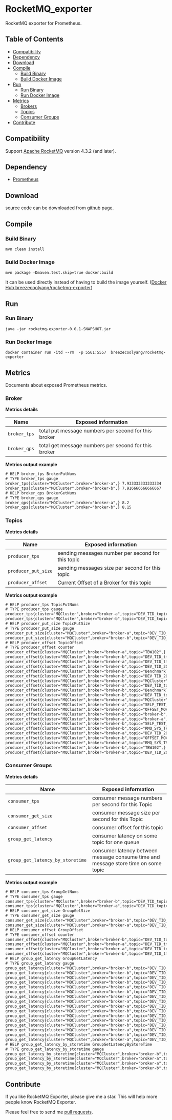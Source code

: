 RocketMQ_exporter
==============

RocketMQ exporter for Prometheus.

Table of Contents
-----------------
-	[Compatibility](#compatibility)
-   [Dependency](#dependency)
-   [Download](#download)
-   [Compile](#compile)
	-   [Build Binary](#build-binary)
	-   [Build Docker Image](#build-docker-image)
-   [Run](#run)
	-   [Run Binary](#run-binary)
	-   [Run Docker Image](#run-docker-image)
-   [Metrics](#metrics)
	-   [Brokers](#brokers)
	-   [Topics](#topics)
	-   [Consumer Groups](#consumer-groups)
-   [Contribute](#contribute)

Compatibility
-------------

Support [Apache RocketMQ](https://rocketmq.apache.org) version 4.3.2 (and later).

Dependency
----------

-	[Prometheus](https://prometheus.io)

Download
--------

source code  can be downloaded from [github](https://github.com/hdchen/rocketmq-exporter ) page.

Compile
-------

### Build Binary

```shell
mvn clean install
```

### Build Docker Image

```shell
mvn package -Dmaven.test.skip=true docker:build
```


It can be used directly instead of having to build the image yourself. ([Docker Hub breezecoolyang/rocketmq-exporter](https://cloud.docker.com/repository/docker/breezecoolyang/rocketmq-exporter)\)

Run
---

### Run Binary

```shell
java -jar rocketmq-exporter-0.0.1-SNAPSHOT.jar
```

### Run Docker Image

```
docker container run -itd --rm  -p 5561:5557  breezecoolyang/rocketmq-exporter 
```

Metrics
-------

Documents about exposed Prometheus metrics.

### Broker 

**Metrics details**

| Name         | Exposed information                                  |
| ------------ | ---------------------------------------------------- |
| `broker_tps` | total put message numbers per second for this broker |
| `broker_qps` | total get message numbers per second for this broker |

**Metrics output example**

```txt
# HELP broker_tps BrokerPutNums
# TYPE broker_tps gauge
broker_tps{cluster="MQCluster",broker="broker-a",} 7.933333333333334
broker_tps{cluster="MQCluster",broker="broker-b",} 7.916666666666667
# HELP broker_qps BrokerGetNums
# TYPE broker_qps gauge
broker_qps{cluster="MQCluster",broker="broker-a",} 8.2
broker_qps{cluster="MQCluster",broker="broker-b",} 8.15
```

### Topics

**Metrics details**

| Name                | Exposed information                                |
| ------------------- | -------------------------------------------------- |
| `producer_tps`      | sending messages number per second  for this topic |
| `producer_put_size` | sending messages size per second  for this topic   |
| `producer_offset`   | Current Offset of a Broker for this topic          |

**Metrics output example**

```txt
# HELP producer_tps TopicPutNums
# TYPE producer_tps gauge
producer_tps{cluster="MQCluster",broker="broker-a",topic="DEV_TID_topic_tfq",} 7.933333333333334
producer_tps{cluster="MQCluster",broker="broker-b",topic="DEV_TID_topic_tfq",} 7.916666666666667
# HELP producer_put_size TopicPutSize
# TYPE producer_put_size gauge
producer_put_size{cluster="MQCluster",broker="broker-a",topic="DEV_TID_topic_tfq",} 1642.2
producer_put_size{cluster="MQCluster",broker="broker-b",topic="DEV_TID_topic_tfq",} 1638.75
# HELP producer_offset TopicOffset
# TYPE producer_offset counter
producer_offset{cluster="MQCluster",broker="broker-a",topic="TBW102",} 0.0
producer_offset{cluster="MQCluster",broker="broker-b",topic="DEV_TID_tfq",} 1878633.0
producer_offset{cluster="MQCluster",broker="broker-a",topic="DEV_TID_tfq",} 3843787.0
producer_offset{cluster="MQCluster",broker="broker-b",topic="DEV_TID_20190304",} 0.0
producer_offset{cluster="MQCluster",broker="broker-a",topic="BenchmarkTest",} 0.0
producer_offset{cluster="MQCluster",broker="broker-b",topic="DEV_TID_20190305",} 0.0
producer_offset{cluster="MQCluster",broker="broker-b",topic="MQCluster",} 0.0
producer_offset{cluster="MQCluster",broker="broker-a",topic="DEV_TID_topic_tfq",} 2798195.0
producer_offset{cluster="MQCluster",broker="broker-b",topic="BenchmarkTest",} 0.0
producer_offset{cluster="MQCluster",broker="broker-b",topic="DEV_TID_topic_tfq",} 1459666.0
producer_offset{cluster="MQCluster",broker="broker-a",topic="MQCluster",} 0.0
producer_offset{cluster="MQCluster",broker="broker-a",topic="SELF_TEST_TOPIC",} 0.0
producer_offset{cluster="MQCluster",broker="broker-a",topic="OFFSET_MOVED_EVENT",} 0.0
producer_offset{cluster="MQCluster",broker="broker-b",topic="broker-b",} 0.0
producer_offset{cluster="MQCluster",broker="broker-a",topic="broker-a",} 0.0
producer_offset{cluster="MQCluster",broker="broker-b",topic="SELF_TEST_TOPIC",} 0.0
producer_offset{cluster="MQCluster",broker="broker-b",topic="RMQ_SYS_TRANS_HALF_TOPIC",} 0.0
producer_offset{cluster="MQCluster",broker="broker-a",topic="DEV_TID_20190305",} 0.0
producer_offset{cluster="MQCluster",broker="broker-b",topic="OFFSET_MOVED_EVENT",} 0.0
producer_offset{cluster="MQCluster",broker="broker-a",topic="RMQ_SYS_TRANS_HALF_TOPIC",} 0.0
producer_offset{cluster="MQCluster",broker="broker-b",topic="TBW102",} 0.0
producer_offset{cluster="MQCluster",broker="broker-a",topic="DEV_TID_20190304",} 0.0

```

### Consumer Groups

**Metrics details**

| Name                              | Exposed information                                          |
| --------------------------------- | ------------------------------------------------------------ |
| `consumer_tps`                    | consumer message numbers per second for this Topic           |
| `consumer_get_size`               | consumer message size per second for this Topic              |
| `consumer_offset`                 | consumer offset for this topic                               |
| `group_get_latency`               | consumer latency on some topic for one queue                 |
| `group_get_latency_by_storetime ` | consumer latency between message consume time and message store time on some topic |

**Metrics output example**

```txt
# HELP consumer_tps GroupGetNums
# TYPE consumer_tps gauge
consumer_tps{cluster="MQCluster",broker="broker-b",topic="DEV_TID_topic_tfq",group="DEV_CID_consumer_cfq",} 7.916666666666667
consumer_tps{cluster="MQCluster",broker="broker-a",topic="DEV_TID_topic_tfq",group="DEV_CID_consumer_cfq",} 7.933333333333334
# HELP consumer_get_size GroupGetSize
# TYPE consumer_get_size gauge
consumer_get_size{cluster="MQCluster",broker="broker-b",topic="DEV_TID_topic_tfq",group="DEV_CID_consumer_cfq",} 1638.75
consumer_get_size{cluster="MQCluster",broker="broker-a",topic="DEV_TID_topic_tfq",group="DEV_CID_consumer_cfq",} 1642.2
# HELP consumer_offset GroupOffset
# TYPE consumer_offset counter
consumer_offset{cluster="MQCluster",broker="broker-b",topic="DEV_TID_topic_tfq",group="DEV_CID_consumer_cfq",} 1462030.0
consumer_offset{cluster="MQCluster",broker="broker-a",topic="DEV_TID_tfq",group="DEV_CID_cfq",} 3843787.0
consumer_offset{cluster="MQCluster",broker="broker-a",topic="DEV_TID_topic_tfq",group="DEV_CID_consumer_cfq",} 2800569.0
consumer_offset{cluster="MQCluster",broker="broker-b",topic="DEV_TID_tfq",group="DEV_CID_cfq",} 1878633.0
# HELP group_get_latency GroupGetLatency
# TYPE group_get_latency gauge
group_get_latency{cluster="MQCluster",broker="broker-b",topic="DEV_TID_topic_tfq",group="DEV_CID_consumer_cfq",queueid="0",} 0.05
group_get_latency{cluster="MQCluster",broker="broker-b",topic="DEV_TID_topic_tfq",group="DEV_CID_consumer_cfq",queueid="1",} 0.0
group_get_latency{cluster="MQCluster",broker="broker-a",topic="DEV_TID_topic_tfq",group="DEV_CID_consumer_cfq",queueid="7",} 0.05
group_get_latency{cluster="MQCluster",broker="broker-b",topic="DEV_TID_topic_tfq",group="DEV_CID_consumer_cfq",queueid="6",} 0.016666666666666666
group_get_latency{cluster="MQCluster",broker="broker-a",topic="DEV_TID_topic_tfq",group="DEV_CID_consumer_cfq",queueid="3",} 0.0
group_get_latency{cluster="MQCluster",broker="broker-b",topic="DEV_TID_topic_tfq",group="DEV_CID_consumer_cfq",queueid="7",} 0.03333333333333333
group_get_latency{cluster="MQCluster",broker="broker-a",topic="DEV_TID_topic_tfq",group="DEV_CID_consumer_cfq",queueid="4",} 0.0
group_get_latency{cluster="MQCluster",broker="broker-a",topic="DEV_TID_topic_tfq",group="DEV_CID_consumer_cfq",queueid="5",} 0.03333333333333333
group_get_latency{cluster="MQCluster",broker="broker-a",topic="DEV_TID_topic_tfq",group="DEV_CID_consumer_cfq",queueid="6",} 0.016666666666666666
group_get_latency{cluster="MQCluster",broker="broker-b",topic="DEV_TID_topic_tfq",group="DEV_CID_consumer_cfq",queueid="2",} 0.0
group_get_latency{cluster="MQCluster",broker="broker-b",topic="DEV_TID_topic_tfq",group="DEV_CID_consumer_cfq",queueid="3",} 0.0
group_get_latency{cluster="MQCluster",broker="broker-a",topic="DEV_TID_topic_tfq",group="DEV_CID_consumer_cfq",queueid="0",} 0.0
group_get_latency{cluster="MQCluster",broker="broker-b",topic="DEV_TID_topic_tfq",group="DEV_CID_consumer_cfq",queueid="4",} 0.0
group_get_latency{cluster="MQCluster",broker="broker-a",topic="DEV_TID_topic_tfq",group="DEV_CID_consumer_cfq",queueid="1",} 0.03333333333333333
group_get_latency{cluster="MQCluster",broker="broker-b",topic="DEV_TID_topic_tfq",group="DEV_CID_consumer_cfq",queueid="5",} 0.0
group_get_latency{cluster="MQCluster",broker="broker-a",topic="DEV_TID_topic_tfq",group="DEV_CID_consumer_cfq",queueid="2",} 0.0
# HELP group_get_latency_by_storetime GroupGetLatencyByStoreTime
# TYPE group_get_latency_by_storetime gauge
group_get_latency_by_storetime{cluster="MQCluster",broker="broker-b",topic="DEV_TID_topic_tfq",group="DEV_CID_consumer_cfq",} 3215.0
group_get_latency_by_storetime{cluster="MQCluster",broker="broker-a",topic="DEV_TID_tfq",group="DEV_CID_cfq",} 0.0
group_get_latency_by_storetime{cluster="MQCluster",broker="broker-a",topic="DEV_TID_topic_tfq",group="DEV_CID_consumer_cfq",} 3232.0
group_get_latency_by_storetime{cluster="MQCluster",broker="broker-b",topic="DEV_TID_tfq",group="DEV_CID_cfq",} 0.0
```

Contribute
----------

If you like RocketMQ Exporter, please give me a star. This will help more people know RocketMQ Exporter.

Please feel free to send me [pull requests](https://github.com/hdchen/rocketmq-exporter/pulls).